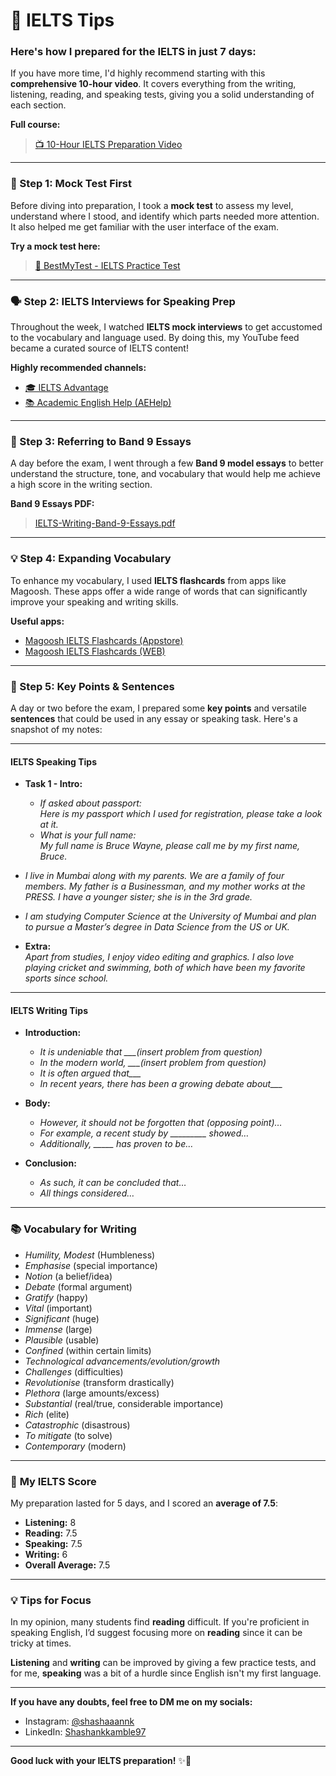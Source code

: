 # 🎯 IELTS Tips

### Here's how I prepared for the IELTS in just **7 days**:

If you have more time, I'd highly recommend starting with this **comprehensive 10-hour video**. It covers everything from the writing, listening, reading, and speaking tests, giving you a solid understanding of each section.

**Full course:**
> [📺 10-Hour IELTS Preparation Video](https://www.youtube.com/watch?v=Jzps8q2es7cv)

---

### 🚀 Step 1: Mock Test First

Before diving into preparation, I took a **mock test** to assess my level, understand where I stood, and identify which parts needed more attention. It also helped me get familiar with the user interface of the exam.

**Try a mock test here:**
> [📝 BestMyTest - IELTS Practice Test](https://www.bestmytest.com/ielts/practice-test)

---

### 🗣️ Step 2: IELTS Interviews for Speaking Prep

Throughout the week, I watched **IELTS mock interviews** to get accustomed to the vocabulary and language used. By doing this, my YouTube feed became a curated source of IELTS content!

**Highly recommended channels:**
- [🎓 IELTS Advantage](https://www.youtube.com/@Ieltsadvantage)
- [📚 Academic English Help (AEHelp)](https://www.youtube.com/@Aehelp)

---

### 📖 Step 3: Referring to Band 9 Essays

A day before the exam, I went through a few **Band 9 model essays** to better understand the structure, tone, and vocabulary that would help me achieve a high score in the writing section.

**Band 9 Essays PDF:**
> [IELTS-Writing-Band-9-Essays.pdf](IELTS-Writing-Band-9-Essays.pdf)

---

### 💡 Step 4: Expanding Vocabulary

To enhance my vocabulary, I used **IELTS flashcards** from apps like Magoosh. These apps offer a wide range of words that can significantly improve your speaking and writing skills.

**Useful apps:**
- [Magoosh IELTS Flashcards (Appstore)](https://apps.apple.com/us/app/vocabulary-flashcards-ielts/id1125546528)
- [Magoosh IELTS Flashcards (WEB)](https://ielts.magoosh.com/flashcards/vocabulary/decks)

---

### 📝 Step 5: Key Points & Sentences

A day or two before the exam, I prepared some **key points** and versatile **sentences** that could be used in any essay or speaking task. Here's a snapshot of my notes:

---

#### **IELTS Speaking Tips** 

- **Task 1 - Intro:**
  - *If asked about passport:*  
    *Here is my passport which I used for registration, please take a look at it.*
  - *What is your full name:*  
    *My full name is Bruce Wayne, please call me by my first name, Bruce.*

- *I live in Mumbai along with my parents. We are a family of four members. My father is a Businessman, and my mother works at the PRESS. I have a younger sister; she is in the 3rd grade.*

- *I am studying Computer Science at the University of Mumbai and plan to pursue a Master’s degree in Data Science from the US or UK.*

- **Extra:**  
  *Apart from studies, I enjoy video editing and graphics. I also love playing cricket and swimming, both of which have been my favorite sports since school.*

---

#### **IELTS Writing Tips**

- **Introduction:**
  - *It is undeniable that ___(insert problem from question)*  
  - *In the modern world, ___(insert problem from question)*  
  - *It is often argued that___*  
  - *In recent years, there has been a growing debate about___*

- **Body:**
  - *However, it should not be forgotten that (opposing point)…*  
  - *For example, a recent study by _________ showed…*  
  - *Additionally, _____ has proven to be…*  

- **Conclusion:**
  - *As such, it can be concluded that…*  
  - *All things considered…*

---

### 📚 **Vocabulary for Writing**
- *Humility, Modest* (Humbleness)  
- *Emphasise* (special importance)  
- *Notion* (a belief/idea)  
- *Debate* (formal argument)  
- *Gratify* (happy)  
- *Vital* (important)  
- *Significant* (huge)  
- *Immense* (large)  
- *Plausible* (usable)  
- *Confined* (within certain limits)  
- *Technological advancements/evolution/growth*  
- *Challenges* (difficulties)  
- *Revolutionise* (transform drastically)  
- *Plethora* (large amounts/excess)  
- *Substantial* (real/true, considerable importance)  
- *Rich* (elite)  
- *Catastrophic* (disastrous)  
- *To mitigate* (to solve)  
- *Contemporary* (modern)

---

### 🎯 **My IELTS Score**
My preparation lasted for 5 days, and I scored an **average of 7.5**:

- **Listening:** 8  
- **Reading:** 7.5  
- **Speaking:** 7.5  
- **Writing:** 6  
- **Overall Average:** 7.5

---

### 💡 **Tips for Focus**

In my opinion, many students find **reading** difficult. If you're proficient in speaking English, I’d suggest focusing more on **reading** since it can be tricky at times. 

**Listening** and **writing** can be improved by giving a few practice tests, and for me, **speaking** was a bit of a hurdle since English isn't my first language. 

---

**If you have any doubts, feel free to DM me on my socials:**  
- Instagram: [@shashaaannk](https://www.instagram.com/shashaaannk)  
- LinkedIn: [Shashankkamble97](https://www.linkedin.com/in/shashankkamble97/)

---

**Good luck with your IELTS preparation!** ✨💪
